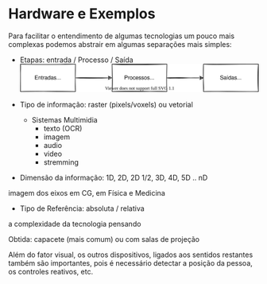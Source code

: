 # Hardware e Exemplos

Para facilitar o entendimento de algumas tecnologias um pouco mais complexas podemos abstrair em algumas separações mais simples:

- Etapas: entrada / Processo / Saída
![etapas](EPS.drawio.svg "etapas")  
  
- Tipo de informação: raster (pixels/voxels) ou vetorial  
  - Sistemas Multimidia
    - texto (OCR)
    - imagem
    - audio
    - video
    - stremming
  
- Dimensão da informação: 1D, 2D, 2D 1/2, 3D, 4D, 5D .. nD
  
imagem dos eixos em CG, em Física e Medicina

- Tipo de Referência: absoluta / relativa  

a complexidade da tecnologia pensando 

Obtida: capacete (mais comum) ou com salas de projeção

Além do fator visual, os outros dispositivos, ligados aos sentidos restantes também são importantes, pois é necessário detectar a posição da pessoa, os controles reativos, etc.
